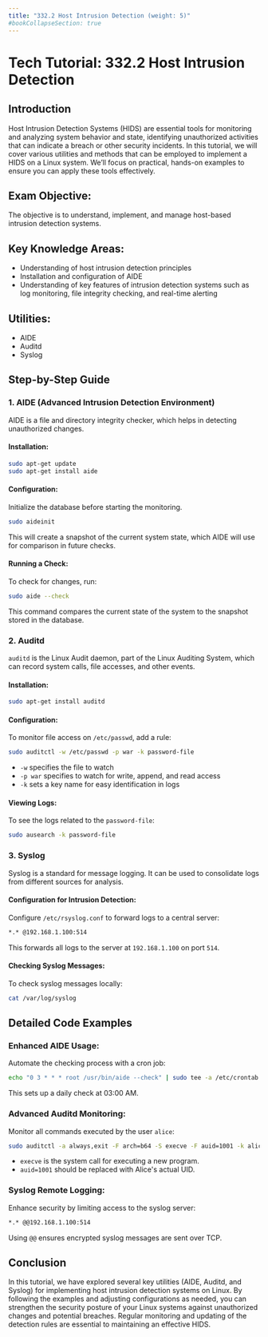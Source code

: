 ```yaml
---
title: "332.2 Host Intrusion Detection (weight: 5)"
#bookCollapseSection: true
---
```


# Tech Tutorial: 332.2 Host Intrusion Detection

## Introduction

Host Intrusion Detection Systems (HIDS) are essential tools for monitoring and analyzing system behavior and state, identifying unauthorized activities that can indicate a breach or other security incidents. In this tutorial, we will cover various utilities and methods that can be employed to implement a HIDS on a Linux system. We’ll focus on practical, hands-on examples to ensure you can apply these tools effectively.

## Exam Objective:

The objective is to understand, implement, and manage host-based intrusion detection systems.

## Key Knowledge Areas:

- Understanding of host intrusion detection principles
- Installation and configuration of AIDE
- Understanding of key features of intrusion detection systems such as log monitoring, file integrity checking, and real-time alerting

## Utilities:

- AIDE
- Auditd
- Syslog

## Step-by-Step Guide

### 1. AIDE (Advanced Intrusion Detection Environment)

AIDE is a file and directory integrity checker, which helps in detecting unauthorized changes.

#### Installation:

```bash
sudo apt-get update
sudo apt-get install aide
```

#### Configuration:

Initialize the database before starting the monitoring.

```bash
sudo aideinit
```

This will create a snapshot of the current system state, which AIDE will use for comparison in future checks.

#### Running a Check:

To check for changes, run:

```bash
sudo aide --check
```

This command compares the current state of the system to the snapshot stored in the database.

### 2. Auditd

`auditd` is the Linux Audit daemon, part of the Linux Auditing System, which can record system calls, file accesses, and other events.

#### Installation:

```bash
sudo apt-get install auditd
```

#### Configuration:

To monitor file access on `/etc/passwd`, add a rule:

```bash
sudo auditctl -w /etc/passwd -p war -k password-file
```

- `-w` specifies the file to watch
- `-p war` specifies to watch for write, append, and read access
- `-k` sets a key name for easy identification in logs

#### Viewing Logs:

To see the logs related to the `password-file`:

```bash
sudo ausearch -k password-file
```

### 3. Syslog

Syslog is a standard for message logging. It can be used to consolidate logs from different sources for analysis.

#### Configuration for Intrusion Detection:

Configure `/etc/rsyslog.conf` to forward logs to a central server:

```bash
*.* @192.168.1.100:514
```

This forwards all logs to the server at `192.168.1.100` on port `514`.

#### Checking Syslog Messages:

To check syslog messages locally:

```bash
cat /var/log/syslog
```

## Detailed Code Examples

### Enhanced AIDE Usage:

Automate the checking process with a cron job:

```bash
echo "0 3 * * * root /usr/bin/aide --check" | sudo tee -a /etc/crontab
```

This sets up a daily check at 03:00 AM.

### Advanced Auditd Monitoring:

Monitor all commands executed by the user `alice`:

```bash
sudo auditctl -a always,exit -F arch=b64 -S execve -F auid=1001 -k alice-actions
```

- `execve` is the system call for executing a new program.
- `auid=1001` should be replaced with Alice's actual UID.

### Syslog Remote Logging:

Enhance security by limiting access to the syslog server:

```bash
*.* @@192.168.1.100:514
```

Using `@@` ensures encrypted syslog messages are sent over TCP.

## Conclusion

In this tutorial, we have explored several key utilities (AIDE, Auditd, and Syslog) for implementing host intrusion detection systems on Linux. By following the examples and adjusting configurations as needed, you can strengthen the security posture of your Linux systems against unauthorized changes and potential breaches. Regular monitoring and updating of the detection rules are essential to maintaining an effective HIDS.